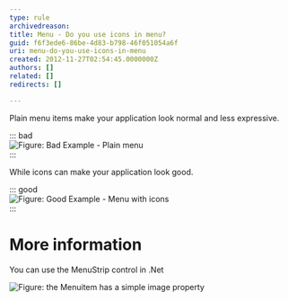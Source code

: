 ```yaml
---
type: rule
archivedreason: 
title: Menu - Do you use icons in menu?
guid: f6f3ede6-86be-4d83-b798-46f051054a6f
uri: menu-do-you-use-icons-in-menu
created: 2012-11-27T02:54:45.0000000Z
authors: []
related: []
redirects: []

---
```


Plain menu items make your application look normal and less expressive. 
<!--endintro-->


::: bad  
![Figure: Bad Example - Plain menu](/rules/menu-do-you-use-icons-in-menu/BetterUI_PlainMenu.gif)  
:::

While icons can make your application look good.


::: good  
![Figure: Good Example - Menu with icons](/rules/menu-do-you-use-icons-in-menu/BetterUI_MenuStrip.gif)  
:::

# More information

You can use the MenuStrip control in .Net

![Figure: the Menuitem has a simple image property](/rules/menu-do-you-use-icons-in-menu/BetterUI_MenuStrip_DesignView.gif)

